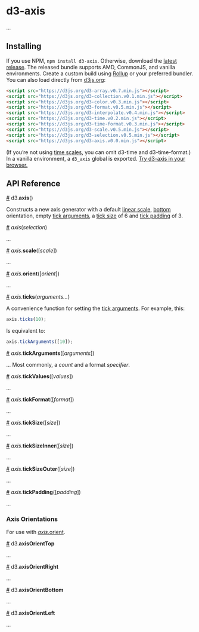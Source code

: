 # d3-axis

…

## Installing

If you use NPM, `npm install d3-axis`. Otherwise, download the [latest release](https://github.com/d3/d3-axis/releases/latest). The released bundle supports AMD, CommonJS, and vanilla environments. Create a custom build using [Rollup](https://github.com/rollup/rollup) or your preferred bundler. You can also load directly from [d3js.org](https://d3js.org):

```html
<script src="https://d3js.org/d3-array.v0.7.min.js"></script>
<script src="https://d3js.org/d3-collection.v0.1.min.js"></script>
<script src="https://d3js.org/d3-color.v0.3.min.js"></script>
<script src="https://d3js.org/d3-format.v0.5.min.js"></script>
<script src="https://d3js.org/d3-interpolate.v0.4.min.js"></script>
<script src="https://d3js.org/d3-time.v0.2.min.js"></script>
<script src="https://d3js.org/d3-time-format.v0.3.min.js"></script>
<script src="https://d3js.org/d3-scale.v0.5.min.js"></script>
<script src="https://d3js.org/d3-selection.v0.5.min.js"></script>
<script src="https://d3js.org/d3-axis.v0.0.min.js"></script>
```

(If you’re not using [time scales](#time), you can omit d3-time and d3-time-format.) In a vanilla environment, a `d3_axis` global is exported. [Try d3-axis in your browser.](https://tonicdev.com/npm/d3-axis)

## API Reference

<a name="axis" href="#axis">#</a> d3.<b>axis</b>()

Constructs a new axis generator with a default [linear scale](https://github.com/d3/d3-scale#linear), [bottom](#axisOrientBottom) orientation, empty [tick arguments](#axis_ticks), a [tick size](#axis_tickSize) of 6 and [tick padding](#axis_tickPadding) of 3.

<a name="_axis" href="#_axis">#</a> <i>axis</i>(<i>selection</i>)

…

<a name="axis_scale" href="#axis_scale">#</a> <i>axis</i>.<b>scale</b>([<i>scale</i>])

…

<a name="axis_orient" href="#axis_orient">#</a> <i>axis</i>.<b>orient</b>([<i>orient</i>])

…

<a name="axis_ticks" href="#axis_ticks">#</a> <i>axis</i>.<b>ticks</b>(<i>arguments…</i>)

A convenience function for setting the [tick arguments](#axis_tickArguments). For example, this:

```js
axis.ticks(10);
```

Is equivalent to:

```js
axis.tickArguments([10]);
```

<a name="axis_tickArguments" href="#axis_tickArguments">#</a> <i>axis</i>.<b>tickArguments</b>([<i>arguments</i>])

… Most commonly, a *count* and a format *specifier*.

<a name="axis_tickValues" href="#axis_tickValues">#</a> <i>axis</i>.<b>tickValues</b>([<i>values</i>])

…

<a name="axis_tickFormat" href="#axis_tickFormat">#</a> <i>axis</i>.<b>tickFormat</b>([<i>format</i>])

…

<a name="axis_tickSize" href="#axis_tickSize">#</a> <i>axis</i>.<b>tickSize</b>([<i>size</i>])

…

<a name="axis_tickSizeInner" href="#axis_tickSizeInner">#</a> <i>axis</i>.<b>tickSizeInner</b>([<i>size</i>])

…

<a name="axis_tickSizeOuter" href="#axis_tickSizeOuter">#</a> <i>axis</i>.<b>tickSizeOuter</b>([<i>size</i>])

…

<a name="axis_tickPadding" href="#axis_tickPadding">#</a> <i>axis</i>.<b>tickPadding</b>([<i>padding</i>])

…

### Axis Orientations

For use with [*axis*.orient](#axis_orient).

<a name="axisOrientTop" href="#axisOrientTop">#</a> d3.<b>axisOrientTop</b>

…

<a name="axisOrientRight" href="#axisOrientRight">#</a> d3.<b>axisOrientRight</b>

…

<a name="axisOrientBottom" href="#axisOrientBottom">#</a> d3.<b>axisOrientBottom</b>

…

<a name="axisOrientLeft" href="#axisOrientLeft">#</a> d3.<b>axisOrientLeft</b>

…

